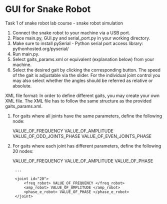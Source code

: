 # GUI for Snake Robot
Task 1 of snake robot lab course - snake robot simulation


1. Connect the snake robot to your machine via a USB port.
2. Place main.py, GUI.py and serial_port.py in your working directory.
3. Make sure to install pySerial - Python serial port access library: pythonhosted.org/pyserial/
4. Run main.py.
5. Select gaits_params.xml or equivalent (explanation below) from your machine.
6. Select the desired gait by clicking the corresponding button. The speed of the gait is adjustable via the slider. 
   For the individual joint control you may also select whether the angles should be referred as relative or absolute. 


XML file format:
In order to define different gaits, you may create your own XML file. The XML file has to follow the same structure as 
the provided gaits_params.xml.
1. For gaits where all joints have the same parameters, define the following node:

	<gait id="NAME_OF_GAIT">
		<joint>
			<freq_robot> VALUE_OF_FREQUENCY </freq_robot>
			<amp_robot> VALUE_OF_AMPLITUDE </amp_robot>
			<phase_o_robot> VALUE_OF_ODD_JOINTS_PHASE </phase_o_robot>
			<phase_e_robot> VALUE_OF_EVEN_JOINTS_PHASE </phase_e_robot>
		</joint>
	</gait>
	
2. For gaits where each joint has different parameters, define the following 20 nodes:

	<gait id="NAME_OF_GAIT">
		<joint id="1">
			<freq_robot> VALUE_OF_FREQUENCY </freq_robot>
			<amp_robot> VALUE_OF_AMPLITUDE </amp_robot>
			<phase_o_robot> VALUE_OF_PHASE </phase_o_robot>
		</joint>
		
		...
		
		<joint id="20">
			<freq_robot> VALUE_OF_FREQUENCY </freq_robot>
			<amp_robot> VALUE_OF_AMPLITUDE </amp_robot>
			<phase_e_robot> VALUE_OF_PHASE </phase_e_robot>
		</joint>
	</gait>
